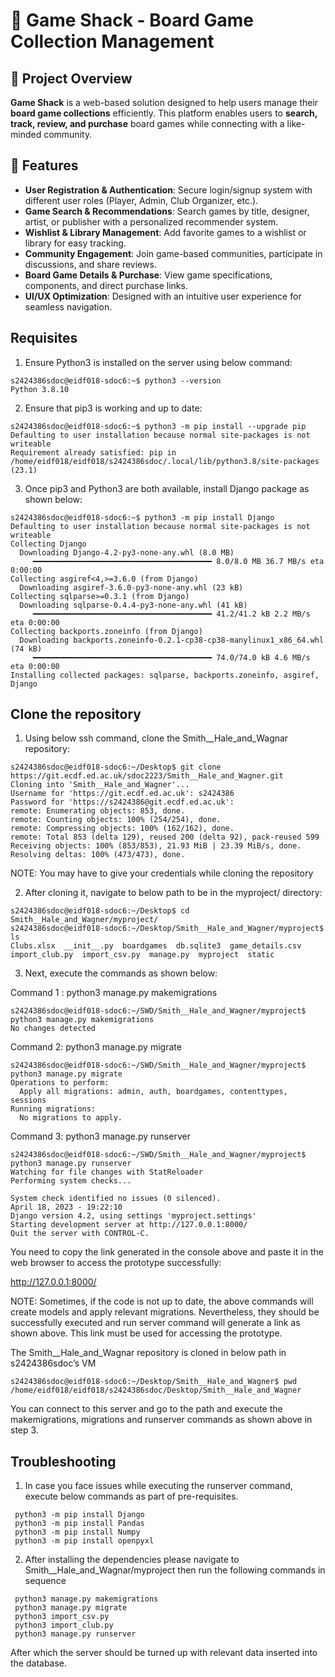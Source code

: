 # 🎲 Game Shack - Board Game Collection Management  

## 📌 Project Overview  
**Game Shack** is a web-based solution designed to help users manage their **board game collections** efficiently. This platform enables users to **search, track, review, and purchase** board games while connecting with a like-minded community.  

## 🚀 Features  
- **User Registration & Authentication**: Secure login/signup system with different user roles (Player, Admin, Club Organizer, etc.).  
- **Game Search & Recommendations**: Search games by title, designer, artist, or publisher with a personalized recommender system.  
- **Wishlist & Library Management**: Add favorite games to a wishlist or library for easy tracking.  
- **Community Engagement**: Join game-based communities, participate in discussions, and share reviews.  
- **Board Game Details & Purchase**: View game specifications, components, and direct purchase links.  
- **UI/UX Optimization**: Designed with an intuitive user experience for seamless navigation.  


## Requisites 

1. Ensure Python3 is installed on the server using below command: 

```
s2424386sdoc@eidf018-sdoc6:~$ python3 --version
Python 3.8.10
```


2. Ensure that pip3 is working and up to date: 

```
s2424386sdoc@eidf018-sdoc6:~$ python3 -m pip install --upgrade pip
Defaulting to user installation because normal site-packages is not writeable
Requirement already satisfied: pip in /home/eidf018/eidf018/s2424386sdoc/.local/lib/python3.8/site-packages (23.1)
```


3. Once pip3 and Python3 are both available, install Django package as shown below: 

```
s2424386sdoc@eidf018-sdoc6:~$ python3 -m pip install Django
Defaulting to user installation because normal site-packages is not writeable
Collecting Django
  Downloading Django-4.2-py3-none-any.whl (8.0 MB)
     ━━━━━━━━━━━━━━━━━━━━━━━━━━━━━━━━━━━━━━━━ 8.0/8.0 MB 36.7 MB/s eta 0:00:00
Collecting asgiref<4,>=3.6.0 (from Django)
  Downloading asgiref-3.6.0-py3-none-any.whl (23 kB)
Collecting sqlparse>=0.3.1 (from Django)
  Downloading sqlparse-0.4.4-py3-none-any.whl (41 kB)
     ━━━━━━━━━━━━━━━━━━━━━━━━━━━━━━━━━━━━━━━━ 41.2/41.2 kB 2.2 MB/s eta 0:00:00
Collecting backports.zoneinfo (from Django)
  Downloading backports.zoneinfo-0.2.1-cp38-cp38-manylinux1_x86_64.whl (74 kB)
     ━━━━━━━━━━━━━━━━━━━━━━━━━━━━━━━━━━━━━━━━ 74.0/74.0 kB 4.6 MB/s eta 0:00:00
Installing collected packages: sqlparse, backports.zoneinfo, asgiref, Django
```



## Clone the repository

1. Using below ssh command, clone the Smith__Hale_and_Wagnar repository: 

```
s2424386sdoc@eidf018-sdoc6:~/Desktop$ git clone https://git.ecdf.ed.ac.uk/sdoc2223/Smith__Hale_and_Wagner.git
Cloning into 'Smith__Hale_and_Wagner'...
Username for 'https://git.ecdf.ed.ac.uk': s2424386
Password for 'https://s2424386@git.ecdf.ed.ac.uk': 
remote: Enumerating objects: 853, done.
remote: Counting objects: 100% (254/254), done.
remote: Compressing objects: 100% (162/162), done.
remote: Total 853 (delta 129), reused 200 (delta 92), pack-reused 599
Receiving objects: 100% (853/853), 21.93 MiB | 23.39 MiB/s, done.
Resolving deltas: 100% (473/473), done.
```


NOTE: You may have to give your credentials while cloning the repository

2. After cloning it, navigate to below path to be in the myproject/ directory:

```
s2424386sdoc@eidf018-sdoc6:~/Desktop$ cd Smith__Hale_and_Wagner/myproject/
s2424386sdoc@eidf018-sdoc6:~/Desktop/Smith__Hale_and_Wagner/myproject$ ls
Clubs.xlsx  __init__.py  boardgames  db.sqlite3  game_details.csv  import_club.py  import_csv.py  manage.py  myproject  static
```


3. Next, execute the commands as shown below: 

Command 1 : python3 manage.py makemigrations

```
s2424386sdoc@eidf018-sdoc6:~/SWD/Smith__Hale_and_Wagner/myproject$ python3 manage.py makemigrations
No changes detected
```


Command 2: python3 manage.py migrate

```
s2424386sdoc@eidf018-sdoc6:~/SWD/Smith__Hale_and_Wagner/myproject$ python3 manage.py migrate
Operations to perform:
  Apply all migrations: admin, auth, boardgames, contenttypes, sessions
Running migrations:
  No migrations to apply.
```


Command 3: python3 manage.py runserver

```
s2424386sdoc@eidf018-sdoc6:~/SWD/Smith__Hale_and_Wagner/myproject$ python3 manage.py runserver
Watching for file changes with StatReloader
Performing system checks...

System check identified no issues (0 silenced).
April 18, 2023 - 19:22:10
Django version 4.2, using settings 'myproject.settings'
Starting development server at http://127.0.0.1:8000/
Quit the server with CONTROL-C.
```


You need to copy the link generated in the console above and paste it in the web browser to access the prototype successfully: 

http://127.0.0.1:8000/

NOTE: Sometimes, if the code is not up to date, the above commands will create models and apply relevant migrations. Nevertheless, they should be successfully executed and run server command will generate a link as shown above. This link must be used for accessing the prototype. 



The Smith__Hale_and_Wagnar repository is cloned in below path in s2424386sdoc’s VM 

```
s2424386sdoc@eidf018-sdoc6:~/Desktop/Smith__Hale_and_Wagner$ pwd
/home/eidf018/eidf018/s2424386sdoc/Desktop/Smith__Hale_and_Wagner
```


You can connect to this server and go to the path and execute the makemigrations, migrations and runserver commands as shown above in step 3. 




## Troubleshooting

1. In case you face issues while executing the runserver command, execute below commands as part of pre-requisites.

```
 python3 -m pip install Django
 python3 -m pip install Pandas
 python3 -m pip install Numpy
 python3 -m pip install openpyxl
```



2. After installing the dependencies please navigate to Smith__Hale_and_Wagnar/myproject then run the following commands in sequence

```
 python3 manage.py makemigrations
 python3 manage.py migrate
 python3 import_csv.py
 python3 import_club.py
 python3 manage.py runserver 
```

After which the server should be turned up with relevant data inserted into the database.


